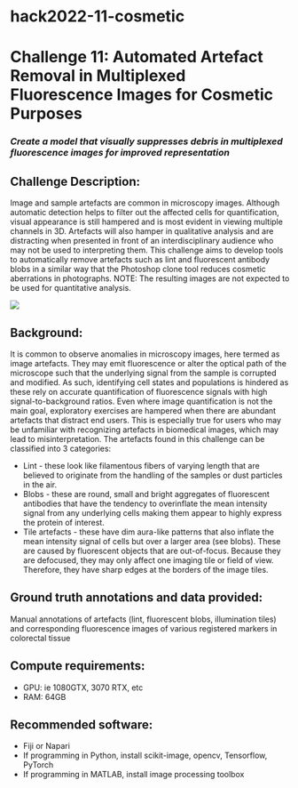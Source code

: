 # hack2022-11-cosmetic
# Challenge 11: Automated Artefact Removal in Multiplexed Fluorescence Images for Cosmetic Purposes

### *Create a model that visually suppresses debris in multiplexed fluorescence images for improved representation*

## Challenge Description: 
Image and sample artefacts are common in microscopy images. Although automatic detection helps to filter out the affected cells for quantification, visual appearance is still hampered and is most evident in viewing multiple channels in 3D. Artefacts will also hamper in qualitative analysis and are distracting when presented in front of an interdisciplinary audience who may not be used to interpreting them. This challenge aims to develop tools to automatically remove artefacts such as lint and fluorescent antibody blobs in a similar way that the Photoshop clone tool reduces cosmetic aberrations in photographs. NOTE: The resulting images are not expected to be used for quantitative analysis.

![](https://github.com/IAWG-CSBC-PSON/hack2022-12-cosmetic/blob/main/artefact%20remover.JPG)

## Background:
It is common to observe anomalies in microscopy images, here termed as image artefacts. They may emit fluorescence or alter the optical path of the microscope such that the underlying signal from the sample is corrupted and modified. As such, identifying cell states and populations is hindered as these rely on accurate quantification of fluorescence signals with high signal-to-background ratios. Even where image quantification is not the main goal, exploratory exercises are hampered when there are abundant artefacts that distract end users. This is especially true for users who may be unfamiliar with recognizing artefacts in biomedical images, which may lead to misinterpretation. The artefacts found in this challenge can be classified into 3 categories: <br>

* Lint - these look like filamentous fibers of varying length that are believed to originate from the handling of the samples or dust particles in the air.<br>
* Blobs - these are round, small and bright aggregates of fluorescent antibodies that have the tendency to overinflate the mean intensity signal from any underlying cells making them appear to highly express the protein of interest.<br>
* Tile artefacts - these have dim aura-like patterns that also inflate the mean intensity signal of cells but over a larger area (see blobs). These are caused by fluorescent objects that are out-of-focus. Because they are defocused, they may only affect one imaging tile or field of view. Therefore, they have sharp edges at the borders of the image tiles.<br>


## Ground truth annotations and data provided: 
Manual annotations of artefacts (lint, fluorescent blobs, illumination tiles) and corresponding fluorescence images of various registered markers in colorectal tissue

## Compute requirements:
* GPU: ie 1080GTX, 3070 RTX, etc 
* RAM: 64GB

## Recommended software:
* Fiji or Napari
* If programming in Python, install scikit-image, opencv, Tensorflow, PyTorch
* If programming in MATLAB, install image processing toolbox
